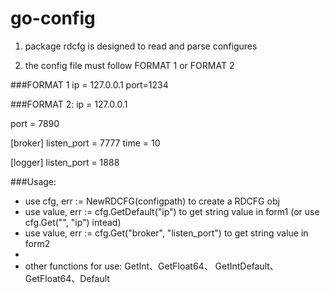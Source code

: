 go-config
=========

1. package rdcfg is designed to read and parse configures

2. the config file must follow FORMAT 1 or FORMAT 2

###FORMAT 1
    ip =   127.0.0.1
      port=1234


###FORMAT 2:
   ip = 127.0.0.1

  port  =  7890

  [broker]
    listen_port = 7777
  time = 10

  [logger]
  listen_port = 1888

###Usage:

* use cfg, err := NewRDCFG(configpath) to create a RDCFG obj
* use value, err := cfg.GetDefault("ip") to get string value in form1 (or use cfg.Get("", "ip") intead)
* use value, err := cfg.Get("broker", "listen_port") to get string value in form2
*
* other functions for use: GetInt、GetFloat64、 GetIntDefault、GetFloat64、Default
